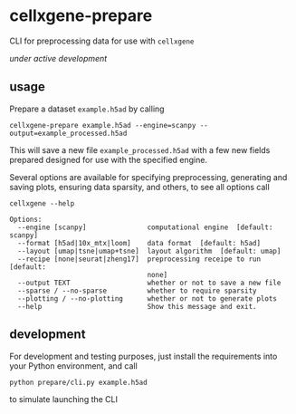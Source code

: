 # cellxgene-prepare

CLI for preprocessing data for use with `cellxgene`

*under active development*

## usage

Prepare a dataset `example.h5ad` by calling

```
cellxgene-prepare example.h5ad --engine=scanpy --output=example_processed.h5ad
```

This will save a new file `example_processed.h5ad` with a few new fields prepared designed for use with the specified engine.

Several options are available for specifying preprocessing, generating and saving plots, ensuring data sparsity, and others, to see all options call

```
cellxgene --help
```

```
Options:
  --engine [scanpy]               computational engine  [default: scanpy]
  --format [h5ad|10x_mtx|loom]    data format  [default: h5ad]
  --layout [umap|tsne|umap+tsne]  layout algorithm  [default: umap]
  --recipe [none|seurat|zheng17]  preprocessing receipe to run  [default:
                                  none]
  --output TEXT                   whether or not to save a new file
  --sparse / --no-sparse          whether to require sparsity
  --plotting / --no-plotting      whether or not to generate plots
  --help                          Show this message and exit.
 ```

## development

For development and testing purposes, just install the requirements into your Python environment, and call

```
python prepare/cli.py example.h5ad
```

to simulate launching the CLI
